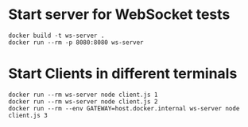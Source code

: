 # Start server for WebSocket tests

```
docker build -t ws-server .
docker run --rm -p 8080:8080 ws-server
```


# Start Clients in different terminals
```
docker run --rm ws-server node client.js 1
docker run --rm ws-server node client.js 2
docker run --rm --env GATEWAY=host.docker.internal ws-server node client.js 3
```
